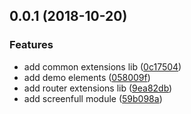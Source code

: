 <a name="0.0.1"></a>
## 0.0.1 (2018-10-20)


### Features

* add common extensions lib ([0c17504](https://github.com/ngx-extensions/ngx-extensions/commit/0c17504))
* add demo elements ([058009f](https://github.com/ngx-extensions/ngx-extensions/commit/058009f))
* add router extensions lib ([9ea82db](https://github.com/ngx-extensions/ngx-extensions/commit/9ea82db))
* add screenfull module ([59b098a](https://github.com/ngx-extensions/ngx-extensions/commit/59b098a))



